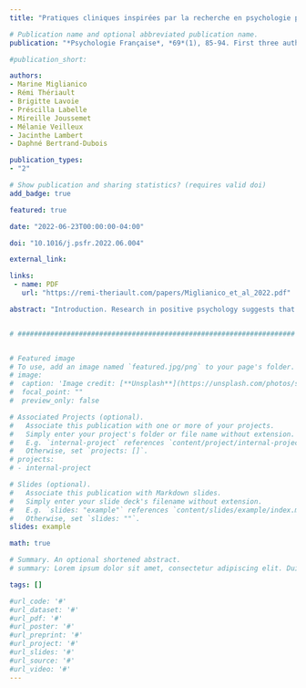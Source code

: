 ```yaml
---
title: "Pratiques cliniques inspirées par la recherche en psychologie positive / Clinical practices inspired by research in positive psychology"

# Publication name and optional abbreviated publication name.
publication: "*Psychologie Française*, *69*(1), 85-94. First three authors contributed equally. <a href='https://doi.org/10.1016/j.psfr.2022.06.004' target='_blank' rel='noopener noreferrer'>doi.org/10.1016/j.psfr.2022.06.004</a>"

#publication_short: 

authors:
- Marine Miglianico
- Rémi Thériault
- Brigitte Lavoie
- Préscilla Labelle
- Mireille Joussemet
- Mélanie Veilleux
- Jacinthe Lambert
- Daphné Bertrand-Dubois

publication_types:
- "2"

# Show publication and sharing statistics? (requires valid doi)
add_badge: true

featured: true

date: "2022-06-23T00:00:00-04:00"

doi: "10.1016/j.psfr.2022.06.004"

external_link: 

links: 
 - name: PDF
   url: "https://remi-theriault.com/papers/Miglianico_et_al_2022.pdf"

abstract: "Introduction. Research in positive psychology suggests that certain psychotherapy practices yield substantial clinical benefits, but it is not always clear to clinicians which practices to prioritize or how to integrate them into psychotherapy. Goal. This research aims to identify and explain, for clinicians, certain clinical practices to be integrated into psychotherapeutic practice. Method. Eight professionals (including: professor-researchers, psychologists, and doctoral students) gathered during six two-hour meetings to identify, classify, and describe how the results of recent research could inform interventions with clients. These conclusions were subsequently specified and developed via a more in-depth comparison with the literature. Results. We describe eight practices: (1) Also assess what is going well with clients (2) Foster their self-determined motivation; (3) Highlight their strengths and skills; (4) Highlight their resilience; (5) Promote self-compassion and loving-kindness; (6) Foster support and social cohesion through gratitude and compassion; (7) Foster the development of a growth mindset; and (8) Integrate, as a therapist, those same principles that promote psychological well-being. Conclusion. Clinicians and their clients would benefit from promoting these practices in psychotherapy."


# ####################################################################


# Featured image
# To use, add an image named `featured.jpg/png` to your page's folder. 
# image:
#  caption: 'Image credit: [**Unsplash**](https://unsplash.com/photos/s9CC2SKySJM)'
#  focal_point: ""
#  preview_only: false

# Associated Projects (optional).
#   Associate this publication with one or more of your projects.
#   Simply enter your project's folder or file name without extension.
#   E.g. `internal-project` references `content/project/internal-project/index.md`.
#   Otherwise, set `projects: []`.
# projects:
# - internal-project

# Slides (optional).
#   Associate this publication with Markdown slides.
#   Simply enter your slide deck's filename without extension.
#   E.g. `slides: "example"` references `content/slides/example/index.md`.
#   Otherwise, set `slides: ""`.
slides: example

math: true

# Summary. An optional shortened abstract.
# summary: Lorem ipsum dolor sit amet, consectetur adipiscing elit. Duis posuere tellus ac convallis placerat. Proin tincidunt magna sed ex sollicitudin condimentum.

tags: []

#url_code: '#'
#url_dataset: '#'
#url_pdf: '#'
#url_poster: '#'
#url_preprint: '#'
#url_project: '#'
#url_slides: '#'
#url_source: '#'
#url_video: '#'
---
```

